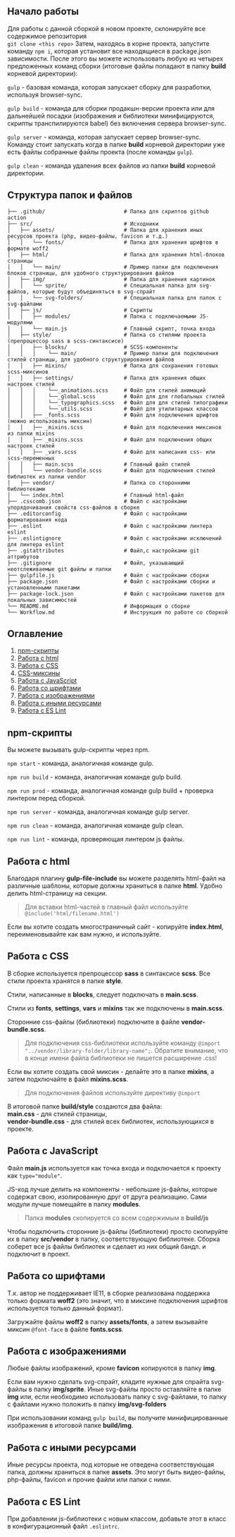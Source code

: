 ## Начало работы

Для работы с данной сборкой в новом проекте, склонируйте все содержимое репозитория <br>
`git clone <this repo>`
Затем, находясь в корне проекта, запустите команду `npm i`, которая установит все находящиеся в package.json зависимости.
После этого вы можете использовать любую из четырех предложенных команд сборки (итоговые файлы попадают в папку __build__ корневой директории): <br>

`gulp` - базовая команда, которая запускает сборку для разработки, используя browser-sync.

`gulp build` - команда для сборки продакшн-версии проекта или для дальнейшей посадки (изображения и библиотеки минифицируются, скрипты транспилируются babel) без включения сервера browser-sync.

`gulp server` - команда, которая запускает сервер browser-sync. Команду стоит запускать когда в папке __build__ корневой директории уже есть файлы собранные файлы проекта (после команды `gulp`).

`gulp clean` - команда удаления всех файлов из папки __build__ корневой директории.

## Структура папок и файлов

```
├── .github/                         # Папка для скриптов github action
├── src/                             # Исходники
│   ├── assets/                      # Папка для хранения иных ресурсов проекта (php, видео-файлы, favicon и т.д.)
│   │   └── fonts/                   # Папка для хранения шрифтов в формате woff2
│   ├── html/                        # Папка для хранения html-блоков страницы
│   │   └── main/                    # Пример папки для подключения блоков страницы, для удобного структурирования файлов
│   ├── img/                         # Папка для хранения картинок
│   │   └── sprite/                  # Специальная папка для svg-файлов, которые будут объединяться в svg-спрайт
│   │   └── svg-folders/             # Специальная папка для папок с svg-файлами
│   ├── js/                          # Скрипты
│   │   ├── modules/                 # Папка с подключаемыми JS-модулями
│   │   └── main.js                  # Главный скрипт, точка входа
│   ├── style/                       # Папка со стилями проекта (препроцессор sass в scss-синтаксисе)
│   │   ├── blocks/                  # SCSS-компоненты
│   │   │    └── main/               # Пример папки для подключения стилей страницы, для удобного структурирования файлов
│   │   ├── mixins/                  # Папка для сохранения готовых scss-миксинов
│   │   ├── settings/                # Папка для хранения общих настроек стилей
│   │   │    └──_animations.scss     # Файл для стилей анимаций
│   │   │    └──_global.scss         # Файл для для глобальных стилей
│   │   │    └──_typographics.scss   # Файл для для стилей типографики
│   │   │    └──_utils.scss          # Файл для утилитарных классов
│   │   ├── _fonts.scss              # Файл для подключения шрифтов (можно использовать миксин)
│   │   ├── _mixins.scss             # Файл для подключения миксинов из папки mixins
│   │   ├── _mixins.scss             # Файл для подключения общих настроек стилей
│   │   ├── _vars.scss               # Файл для написания css- или scss-переменных
│   │   ├── main.scss                # Главный файл стилей
│   │   └── vendor-bundle.scss       # Файл для подключения стилей библиотек из папки vendor
│   ├── vendor/                      # Папка со сторонними библиотеками
│   └── index.html                   # Главный html-файл
├── .csscomb.json                    # Файл с настройками упорядочивания свойств css-файлов в сборке
├── .editorconfig                    # Файл с настройками форматирования кода
├── .eslint                          # Файл с настройками линтера eslint
├── .eslintignore                    # Файл с настройками исключений для линтера eslint
├── .gitattributes                   # Файл,с настройками git аттрибутов
├── .gitignore                       # Файл, указывающий неотслеживаемые git файлы и папки 
├── gulpfile.js                      # Файл с настройками сборки
├── package.json                     # Файл с настройками сборки и установленными пакетами
├── package-lock.json                # Файл с настройками пакетов для локальных зависимостей
└── README.md                        # Информация о сборке
└── Workflow.md                      # Инструкция по работе со сборкой
```

## Оглавление
1. [npm-скрипты](#npm-скрипты)
2. [Работа с html](#работа-с-html)
3. [Работа с CSS](#работа-с-css)
4. [CSS-миксины](#css-миксины)
5. [Работа с JavaScript](#работа-с-javascript)
6. [Работа со шрифтами](#работа-со-шрифтами)
7. [Работа с изображениями](#работа-с-изображениями)
8. [Работа с иными ресурсами](#работа-с-иными-ресурсами)
9. [Работа с ES Lint](#работа-с-es-lint)


## npm-скрипты

Вы можете вызывать gulp-скрипты через npm.

`npm start` - команда, аналогичная команде gulp.

`npm run build` - команда, аналогичная команде gulp build.

`npm run prod` - команда, аналогичная команде gulp build + проверка линтером перед сборкой.

`npm run server` - команда, аналогичная команде gulp server.

`npm run clean` - команда, аналогичная команде gulp clean.

`npm run lint` - команда, проверяющая линтером js файлы.

## Работа с html

Благодаря плагину __gulp-file-include__ вы можете разделять html-файл на различные шаблоны, которые должны храниться в папке __html__. Удобно делить html-страницу на секции.

> Для вставки html-частей в главный файл используйте `@include('html/filename.html')`

Если вы хотите создать многостраничный сайт - копируйте __index.html__, переименовывайте как вам нужно, и используйте.

## Работа с CSS

В сборке используется препроцессор __sass__ в синтаксисе __scss__. Все стили проекта хранятся в папке __style__.

Стили, написанные в __blocks__, следует подключать в __main.scss__.

Стили из __fonts__, __settings__, __vars__ и __mixins__ так же подключены в __main.scss__.

Сторонние css-файлы (библиотеки) подключите в файле __vendor-bundle.scss__.

> Для подключения css-библиотеки используйте команду `@import "../vendor/library-folder/library-name";`. Обратите внимание, что в конце имени файла библиотеки не пишется расширение .css!

Если вы хотите создать свой миксин - делайте это в папке __mixins__, а затем подключайте в файл __mixins.scss__.

> Для подключения файлов используйте директиву `@import`

В итоговой папке __build/style__ создаются два файла: <br> __main.css__ - для стилей страницы, <br> __vendor-bundle.css__ - для стилей всех библиотек, использующихся в проекте.

## Работа с JavaScript

Файл __main.js__ используется как точка входа и подключается к проекту как `type="module"`.

JS-код лучше делить на компоненты - небольшие js-файлы, которые содержат свою, изолированную друг от друга реализацию. Сами модули лучше помещайте в папку __modules__.
> Папка __modules__ скопируется со всем содержимым в __build/js__

Чтобы подключить сторонние js-файлы (библиотеки) просто скопируйте их в папку __src/vendor__ в папку, соответствующую библиотеке. Сборка соберет все js файлы библиотек и сделает из них общий бандл. и подключит в проект.

## Работа со шрифтами

Т.к. автор не поддерживает IE11, в сборке реализована поддержка только формата __woff2__ (это значит, что в миксине подключения шрифтов используется только данный формат).

Загружайте файлы __woff2__ в папку __assets/fonts__, а затем вызывайте миксин `@font-face` в файле __fonts.scss__.

## Работа с изображениями

Любые файлы изображений, кроме __favicon__ копируются в папку __img__.

Если вам нужно сделать svg-спрайт, кладите нужные для спрайта svg-файлы в папку __img/sprite__. Иные svg-файлы просто оставляйте в папке __img__ или, если необходимо использовать папку с svg-файлами, то папку с файлами нужно положить в папку __img/svg-folders__

При использовании команд `gulp build`, вы получите минифицированные изображения в итоговой папке __build/img__.

## Работа с иными ресурсами

Иные ресурсы проекта, под которые не отведена соответствующая папка, должны храниться в папке __assets__. Это могут быть видео-файлы, php-файлы, favicon и прочие файли или папки с ними.

## Работа с ES Lint

При добавлении js-библиотеки с новым классом, добавьте этот в класс в конфигурационный файл `.eslintrc`.
